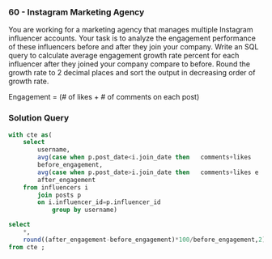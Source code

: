 ###  60 - Instagram Marketing Agency


You are working for a marketing agency that manages multiple Instagram influencer accounts. Your task is to analyze the engagement performance of these influencers before and after they join your company.
Write an SQL query to calculate average engagement growth rate percent for each influencer after they joined your company compare to before. Round the growth rate to 2 decimal places and sort the output in decreasing order of growth rate.

Engagement = (# of likes + # of comments on each post)

### Solution Query

```sql
with cte as(
	select 
  		username,
		avg(case when p.post_date<i.join_date then   comments+likes 		end)as
		before_engagement,
		avg(case when p.post_date>i.join_date then   comments+likes e			nd)as
		after_engagement
	from influencers i
		join posts p 
		on i.influencer_id=p.influencer_id
			group by username)

select 
	*,
    round((after_engagement-before_engagement)*100/before_engagement,2)  growth 
from cte ;
```

